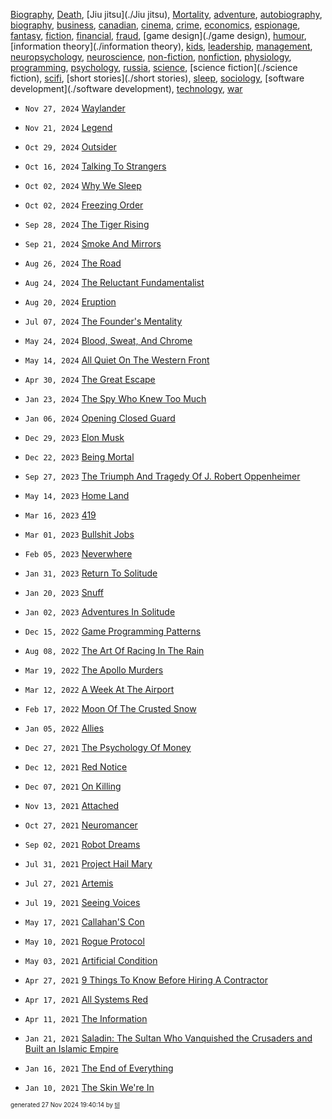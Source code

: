 [Biography](./Biography), [Death](./Death), [Jiu jitsu](./Jiu jitsu), [Mortality](./Mortality), [adventure](./adventure), [autobiography](./autobiography), [biography](./biography), [business](./business), [canadian](./canadian), [cinema](./cinema), [crime](./crime), [economics](./economics), [espionage](./espionage), [fantasy](./fantasy), [fiction](./fiction), [financial](./financial), [fraud](./fraud), [game design](./game design), [humour](./humour), [information theory](./information theory), [kids](./kids), [leadership](./leadership), [management](./management), [neuropsychology](./neuropsychology), [neuroscience](./neuroscience), [non-fiction](./non-fiction), [nonfiction](./nonfiction), [physiology](./physiology), [programming](./programming), [psychology](./psychology), [russia](./russia), [science](./science), [science fiction](./science fiction), [scifi](./scifi), [short stories](./short stories), [sleep](./sleep), [sociology](./sociology), [software development](./software development), [technology](./technology), [war](./war)

* <code>Nov 27, 2024</code> [Waylander](2024-11-27T19-39-57-waylander.md)
* <code>Nov 21, 2024</code> [Legend](2024-11-21T11-18-59-legend.md)

* <code>Oct 29, 2024</code> [Outsider](2024-10-29T21-00-12-outsider.md)
* <code>Oct 16, 2024</code> [Talking To Strangers](2024-10-16T20-20-59-talking-to-strangers.md)
* <code>Oct 02, 2024</code> [Why We Sleep](2024-10-02T22-03-26-why-we-sleep.md)
* <code>Oct 02, 2024</code> [Freezing Order](2024-10-02T22-03-03-freezing-order.md)

* <code>Sep 28, 2024</code> [The Tiger Rising](2024-10-02T22-02-18-the-tiger-rising.md)
* <code>Sep 21, 2024</code> [Smoke And Mirrors](2024-09-27T12-02-59-smoke-and-mirrors.md)

* <code>Aug 26, 2024</code> [The Road](2024-08-26T15-25-22-the-road.md)
* <code>Aug 24, 2024</code> [The Reluctant Fundamentalist](2024-08-26T15-24-53-the-reluctant-fundamentalist.md)
* <code>Aug 20, 2024</code> [Eruption](2024-08-26T15-23-37-eruption.md)

* <code>Jul 07, 2024</code> [The Founder's Mentality](2024-07-07T21-15-18-the-founder's-mentality.md)

* <code>May 24, 2024</code> [Blood, Sweat, And Chrome](2024-05-24T16-08-06-blod,-sweat,-and-chrome.md)
* <code>May 14, 2024</code> [All Quiet On The Western Front](2024-05-15T08-13-06-all-quiet-on-the-western-front.md)

* <code>Apr 30, 2024</code> [The Great Escape](2024-05-15T08-12-53-the-great-escape.md)

* <code>Jan 23, 2024</code> [The Spy Who Knew Too Much](2024-01-23T16-34-06-the-spy-who-knew-too-much.md)
* <code>Jan 06, 2024</code> [Opening Closed Guard](2024-01-06T21-19-07-opening-closed-guard.md)

* <code>Dec 29, 2023</code> [Elon Musk](2023-12-29T21-18-47-elon-musk.md)
* <code>Dec 22, 2023</code> [Being Mortal](2023-12-22T21-19-16-being-mortal.md)

* <code>Sep 27, 2023</code> [The Triumph And Tragedy Of J. Robert Oppenheimer](2023-09-27T06-23-24-the-triumph-and-tragedy-of-j.-robert-oppenheimer.md)

* <code>May 14, 2023</code> [Home Land](2023-05-14T18-11-17-home-land.md)

* <code>Mar 16, 2023</code> [419](2023-03-16T08-28-05-419.md)
* <code>Mar 01, 2023</code> [Bullshit Jobs](2023-03-01T21-54-01-bullshit-jobs.md)

* <code>Feb 05, 2023</code> [Neverwhere](2023-02-05T23-47-37-neverwhere.md)

* <code>Jan 31, 2023</code> [Return To Solitude](2023-01-31T18-31-18-return-to-solitude.md)
* <code>Jan 20, 2023</code> [Snuff](2023-01-20T17-56-20-snuff.md)
* <code>Jan 02, 2023</code> [Adventures In Solitude](2023-01-02T17-40-25-adventures-in-solitude.md)

* <code>Dec 15, 2022</code> [Game Programming Patterns](2022-12-15T10-29-50-game-programming-patterns.md)

* <code>Aug 08, 2022</code> [The Art Of Racing In The Rain](2022-08-08T14-18-28-the-art-of-racing-in-the-rain.md)

* <code>Mar 19, 2022</code> [The Apollo Murders](2022-03-19T09-43-57-the-apollo-murders.md)
* <code>Mar 12, 2022</code> [A Week At The Airport](2022-03-12T13-24-25-a-week-at-the-airport.md)

* <code>Feb 17, 2022</code> [Moon Of The Crusted Snow](2022-02-17T22-55-17-moon-of-the-crusted-snow.md)

* <code>Jan 05, 2022</code> [Allies](2022-01-05T07-33-18-allies.md)

* <code>Dec 27, 2021</code> [The Psychology Of Money](2021-12-27T10-13-39-the-psychology-of-money.md)
* <code>Dec 12, 2021</code> [Red Notice](2021-12-15T21-11-09-red-notice.md)
* <code>Dec 07, 2021</code> [On Killing](2021-12-07T21-52-09-on-killing.md)

* <code>Nov 13, 2021</code> [Attached](2021-11-13T21-54-47-attached.md)

* <code>Oct 27, 2021</code> [Neuromancer](2021-10-27T04-44-47-neuromancer.md)

* <code>Sep 02, 2021</code> [Robot Dreams](2021-09-02T04-51-51-robot-dreams.md)

* <code>Jul 31, 2021</code> [Project Hail Mary](2021-07-31T18-02-26-project-hail-mary.md)
* <code>Jul 27, 2021</code> [Artemis](2021-07-27T12-50-36-artemis.md)
* <code>Jul 19, 2021</code> [Seeing Voices](2021-07-19T15-32-44-seeing-voices.md)

* <code>May 17, 2021</code> [Callahan'S Con](2021-05-17T10-54-54-callahan's-con.md)
* <code>May 10, 2021</code> [Rogue Protocol](2021-05-10T21-43-13-rogue-protocol.md)
* <code>May 03, 2021</code> [Artificial Condition](2021-05-03T21-46-11-artificial-condition.md)

* <code>Apr 27, 2021</code> [9 Things To Know Before Hiring A Contractor](2021-04-27T22-38-54-9-things-to-know-before-hiring-a-contractor.md)
* <code>Apr 17, 2021</code> [All Systems Red](2021-04-17T20-45-05-all-systems-red.md)
* <code>Apr 11, 2021</code> [The Information](2021-04-11T18-17-33-the-information.md)

* <code>Jan 21, 2021</code> [Saladin: The Sultan Who Vanquished the Crusaders and Built an Islamic Empire](2021-01-21T01-17-38-saladin.md)
* <code>Jan 16, 2021</code> [The End of Everything](2021-01-16T20-15-38-the-end-of-everything.md)
* <code>Jan 10, 2021</code> [The Skin We're In](2021-01-10T16-54-31-the-skin-we're-in.md)


<sup><sub>generated 27 Nov 2024 19:40:14 by <a href='https://github.com/senorprogrammer/til'>til</a></sub></sup>
